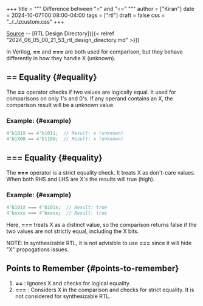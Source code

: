 +++
title = """
  Difference between "=" and "=="
  """
author = ["Kiran"]
date = 2024-10-07T00:08:00-04:00
tags = ["rtl"]
draft = false
css = "../../zcustom.css"
+++

[Source](https://github.com/24x7fpga/RTL/tree/master/rtl_designs/equals) -- [RTL Design Directory]({{< relref "2024_06_05_00_21_53_rtl_design_directory.md" >}})

In Verilog, **==** and **===** are both used for comparison, but they behave differently in how they handle X (unknown).


## == Equality {#equality}

The **==** operator checks if two values are logically equal. It used for comparisons on only 1's and 0's. If any operand contains an X, the comparison result will be a unknown value.


### Example: {#example}

```verilog
4'b101X == 4'b1011;  // Result: x (unknown)
4'b1X00 == 4'b1100;  // Result: x (unknown)
```


## === Equality {#equality}

The **===** operator is a strict equality check. It treats X as don't-care values. When both RHS and LHS are X's the results will true (high).


### Example: {#example}

```verilog
4'b101X === 4'b101x;  // Result: true
4'bxxxx === 4'bxxxx;  // Result: true
```

Here, **===** treats X as a distinct value, so the comparison returns false if the two values are not strictly equal, including the X bits.

NOTE: In synthesizable RTL, it is not advisible to use **===** since it will hide "X" propogations issues.


## Points to Remember {#points-to-remember}

1.  **==**  : Ignores X and checks for logical equality.
2.  **===** : Considers X in the comparison and checks for strict equality. It is not considered for synthesizable RTL.
